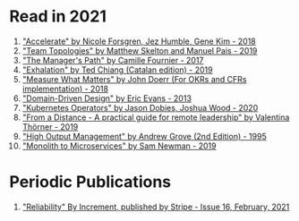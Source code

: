 # Read in 2021

1.  ["Accelerate" by Nicole Forsgren, Jez Humble, Gene Kim - 2018]
2.  ["Team Topologies" by Matthew Skelton and Manuel Pais - 2019]
3.  ["The Manager's Path" by Camille Fournier - 2017]
4.  ["Exhalation" by Ted Chiang (Catalan edition) - 2019]
5.  ["Measure What Matters" by John Doerr (For OKRs and CFRs implementation) - 2018]
6.  ["Domain-Driven Design" by Eric Evans - 2013]
7.  ["Kubernetes Operators" by Jason Dobies, Joshua Wood - 2020]
8.  ["From a Distance - A practical guide for remote leadership" by Valentina Thörner - 2019]
9.  ["High Output Management" by Andrew Grove (2nd Edition) - 1995]
10. ["Monolith to Microservices" by Sam Newman - 2019]

# Periodic Publications
1. ["Reliability" By Increment, published by Stripe - Issue 16, February, 2021]

["Monolith to Microservices" by Sam Newman - 2019]:https://g.co/kgs/WAB9Fe
["High Output Management" by Andrew Grove (2nd Edition) - 1995]:https://g.co/kgs/D9F51u
["Accelerate" by Nicole Forsgren, Jez Humble, Gene Kim - 2018]:https://books.google.es/books/about/Accelerate.html?id=85XHAQAACAAJ&redir_esc=y
["Team Topologies" by Matthew Skelton and Manuel Pais - 2019]:https://teamtopologies.com/book
["The Manager's Path" by Camille Fournier - 2017]:https://www.oreilly.com/library/view/the-managers-path/9781491973882/
["Exhalation" by Ted Chiang (Catalan edition) - 2019]:https://www.goodreads.com/en/book/show/41160292-exhalation 
["Measure What Matters" by John Doerr (For OKRs and CFRs implementation) - 2018]:https://www.whatmatters.com/the-book/
["Domain-Driven Design" by Eric Evans - 2013]:https://www.oreilly.com/library/view/domain-driven-design-tackling/0321125215/
["Kubernetes Operators" by Jason Dobies, Joshua Wood - 2020]:https://www.oreilly.com/library/view/kubernetes-operators/9781492048039/
["From a Distance - A practical guide for remote leadership" by Valentina Thörner - 2019]:https://valentinathoerner.com/from-a-distance-book-remote-leadership/

["Reliability" By Increment, published by Stripe - Issue 16, February, 2021]:https://increment.com/reliability/